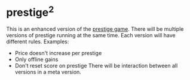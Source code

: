# prestige<sup>2</sup>
This is an enhanced version of the [prestige game](https://makiki99.github.io/prestige/).
There will be multiple versions of prestige running at the same time.
Each version will have different rules.
Examples:
* Price doesn't increase per prestige
* Only offline gains
* Don't reset score on prestige
There will be interaction between all versions in a meta version.
